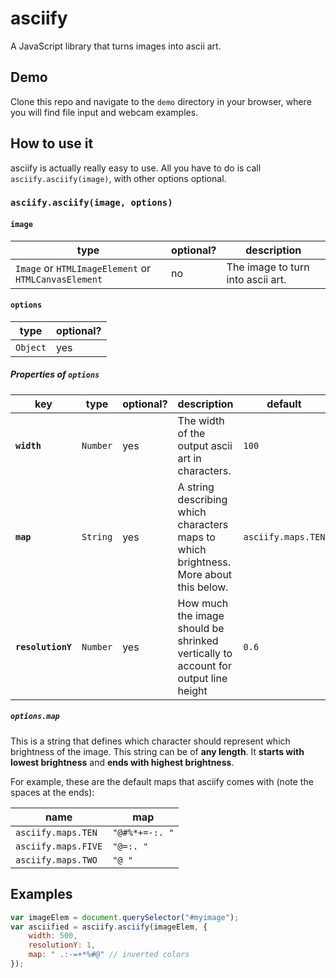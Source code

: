 # asciify

A JavaScript library that turns images into ascii art.

## Demo

Clone this repo and navigate to the `demo` directory in your browser, where you will find file input and webcam examples.

## How to use it

asciify is actually really easy to use. All you have to do is call `asciify.asciify(image)`, with other options optional.

### `asciify.asciify(image, options)`

#### `image`

| type | optional? | description |
|------|-----------|-------------|
| `Image` or `HTMLImageElement` or `HTMLCanvasElement` | no | The image to turn into ascii art. |

#### `options`

| type | optional? |
|------|-----------|
| `Object` | yes |

##### Properties of `options`

| key | type | optional? | description | default |
|-----|------|-----------|-------------|---------|
| **`width`** | `Number` | yes | The width of the output ascii art in characters. | `100` |
| **`map`** | `String` | yes | A string describing which characters maps to which brightness. More about this below. | `asciify.maps.TEN` |
| **`resolutionY`** | `Number` | yes | How much the image should be shrinked vertically to account for output line height | `0.6` |

##### `options.map`

This is a string that defines which character should represent which brightness of the image. This string can be of **any length**. It **starts with lowest brightness** and **ends with highest brightness**.

For example, these are the default maps that asciify comes with (note the spaces at the ends):

| name | map |
|------|-----|
| `asciify.maps.TEN` | `"@#%*+=-:. "` |
| `asciify.maps.FIVE` | `"@=:. "` |
| `asciify.maps.TWO` | `"@ "` |

## Examples

```javascript
var imageElem = document.querySelector("#myimage");
var asciified = asciify.asciify(imageElem, {
    width: 500,
    resolutionY: 1,
    map: " .:-=+*%#@" // inverted colors
});
```